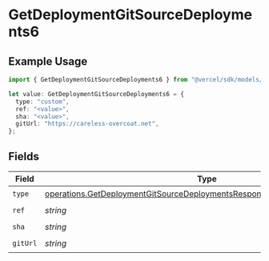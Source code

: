# GetDeploymentGitSourceDeployments6

## Example Usage

```typescript
import { GetDeploymentGitSourceDeployments6 } from "@vercel/sdk/models/operations/getdeployment.js";

let value: GetDeploymentGitSourceDeployments6 = {
  type: "custom",
  ref: "<value>",
  sha: "<value>",
  gitUrl: "https://careless-overcoat.net",
};
```

## Fields

| Field                                                                                                                                                                    | Type                                                                                                                                                                     | Required                                                                                                                                                                 | Description                                                                                                                                                              |
| ------------------------------------------------------------------------------------------------------------------------------------------------------------------------ | ------------------------------------------------------------------------------------------------------------------------------------------------------------------------ | ------------------------------------------------------------------------------------------------------------------------------------------------------------------------ | ------------------------------------------------------------------------------------------------------------------------------------------------------------------------ |
| `type`                                                                                                                                                                   | [operations.GetDeploymentGitSourceDeploymentsResponse200ApplicationJSONType](../../models/operations/getdeploymentgitsourcedeploymentsresponse200applicationjsontype.md) | :heavy_check_mark:                                                                                                                                                       | N/A                                                                                                                                                                      |
| `ref`                                                                                                                                                                    | *string*                                                                                                                                                                 | :heavy_check_mark:                                                                                                                                                       | N/A                                                                                                                                                                      |
| `sha`                                                                                                                                                                    | *string*                                                                                                                                                                 | :heavy_check_mark:                                                                                                                                                       | N/A                                                                                                                                                                      |
| `gitUrl`                                                                                                                                                                 | *string*                                                                                                                                                                 | :heavy_check_mark:                                                                                                                                                       | N/A                                                                                                                                                                      |